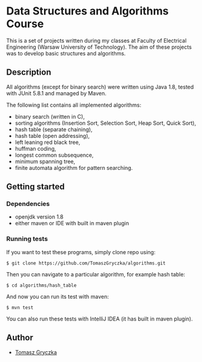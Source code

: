 # Data Structures and Algorithms Course
This is a set of projects written during my classes at Faculty of Electrical Engineering (Warsaw University of Technology). 
The aim of these projects was to develop basic structures and algorithms.

## Description
All algorithms (except for binary search) were written using Java 1.8, tested with JUnit 5.8.1 and managed by Maven.

The following list contains all implemented algorithms:
- binary search (written in C),
- sorting algorithms (Insertion Sort, Selection Sort, Heap Sort, Quick Sort),
- hash table (separate chaining),
- hash table (open addressing),
- left leaning red black tree,
- huffman coding,
- longest common subsequence,
- minimum spanning tree,
- finite automata algorithm for pattern searching.

## Getting started

### Dependencies
- openjdk version 1.8
- either maven or IDE with built in maven plugin

### Running tests
If you want to test these programs, simply clone repo using:
```
$ git clone https://github.com/TomaszGryczka/algorithms.git
```
Then you can navigate to a particular algorithm, for example hash table:
```
$ cd algorithms/hash_table
```
And now you can run its test with maven:
```
$ mvn test
```
You can also run these tests with IntelliJ IDEA (it has built in maven plugin).

## Author
- [Tomasz Gryczka](https://github.com/TomaszGryczka)
